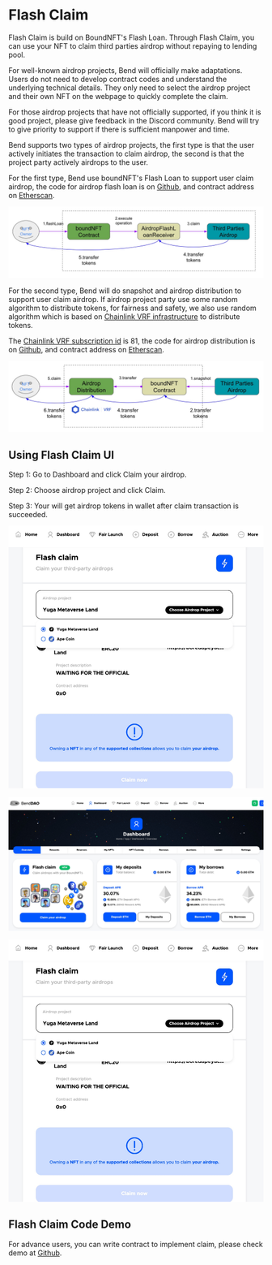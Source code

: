 # Flash Claim

Flash Claim is build on BoundNFT's Flash Loan. Through Flash Claim, you can use your NFT to claim third parties airdrop without repaying to lending pool.

For well-known airdrop projects, Bend will officially make adaptations. Users do not need to develop contract codes and understand the underlying technical details. They only need to select the airdrop project and their own NFT on the webpage to quickly complete the claim.

For those airdrop projects that have not officially supported, if you think it is good project, please give feedback in the Discord community. Bend will try to give priority to support if there is sufficient manpower and time.

Bend supports two types of airdrop projects, the first type is that the user actively initiates the transaction to claim airdrop, the second is that the project party actively airdrops to the user.

For the first type, Bend use boundNFT's Flash Loan to support user claim airdrop, the code for airdrop flash loan is on [Github](https://github.com/BoundNFT/boundnft-protocol/blob/main/contracts/misc/AirdropFlashLoanReceiver.sol), and contract address on [Etherscan](https://etherscan.io/address/0xa8Ae91Dd8CD8f410BA59626caef160925A033734).

![](<../.gitbook/assets/Flash claim 04191810.jpg>)

For the second type, Bend will do snapshot and airdrop distribution to support user claim airdrop. If   airdrop project party use some random algorithm to distribute tokens, for fairness and safety, we also use random algorithm which is based on [Chainlink VRF infrastructure](https://vrf.chain.link/mainnet) to distribute tokens.

The [Chainlink VRF subscription id](https://vrf.chain.link/mainnet/81) is 81, the code for airdrop distribution is on [Github](https://github.com/BoundNFT/boundnft-protocol/blob/main/contracts/misc/AirdropDistribution.sol), and contract address on [Etherscan](https://etherscan.io/address/0x6D187449A5664DD87E58A9d3b982989AaeA469BD).

![](<../.gitbook/assets/Airdrop Distribution 04191825.jpg>)

## Using Flash Claim UI

Step 1: Go to Dashboard and click Claim your airdrop.

Step 2: Choose airdrop project and click Claim.

Step 3: Your will get airdrop tokens in wallet after claim transaction is succeeded.

![](<../.gitbook/assets/Flashclaim Page 04201331.jpg>)

![](<../.gitbook/assets/Dashboard Flashclaim 02401330.jpg>)

![](<../.gitbook/assets/Flashclaim Page 04201331.jpg>)

## Flash Claim Code Demo

For advance users, you can write contract to implement claim, please check demo at [Github](https://github.com/BendDAO/bend-flashclaim-demo).
